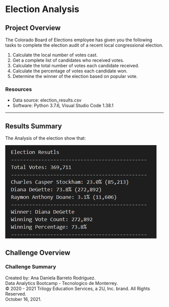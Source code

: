 # Election Analysis

## Project Overview

The Colorado Board of Elections employee has given you the following tasks to complete the election audit of a recent local congressional election.

1. Calculate the local number of votes cast.
2. Get a complete list of candidates who received votes.
3. Calculate the total number of votes each candidate received.
4. Calculate the percentage of votes each candidate won.
5. Determine the winner of the election based on popular vote.

### Resources

- Data source: election_results.csv
- Software: Python 3.7.6, Visual Studio Code 1.38.1
------------------------------------------

## Results Summary

The Analysis of the election show that:

![Vote_Results](https://github.com/dabarreto/election_analysis/blob/main/Analysis/results_image.PNG)


## Challenge Overview

### Challenge Summary






Created by: Ana Daniela Barreto Rodriguez.\
Data Analytics Bootcamp - Tecnologico de Monterrey.\
© 2020 - 2021 Trilogy Education Services, a 2U, Inc. brand. All Rights Reserved.\
October 16, 2021.
